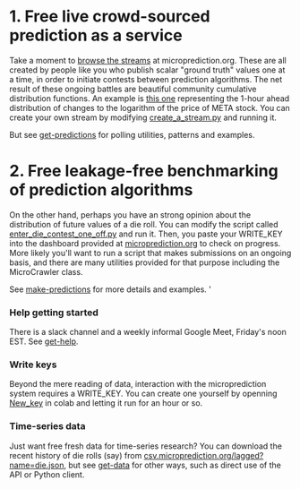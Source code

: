 

# 1. Free live crowd-sourced prediction as a service

Take a moment to [browse the streams](https://www.microprediction.org/browse_streams.html) at microprediction.org. These are all created by people like you who publish scalar "ground truth" values one at a time, in order to initiate contests between prediction algorithms. The net result of these ongoing battles are beautiful community cumulative distribution functions. An example is [this one](https://www.microprediction.org/stream_dashboard.html?stream=faang_1&horizon=3555) representing the 1-hour ahead distribution of changes to the logarithm of the price of META stock. You can create your own stream by modifying [create_a_stream.py](https://github.com/microprediction/microprediction/blob/master/hello_world/create_a_stream.py) and running it. 

But see [get-predictions](https://microprediction.github.io/get-predictions.html) for polling utilities, patterns and examples. 

# 2. Free leakage-free benchmarking of prediction algorithms

On the other hand, perhaps you have an strong opinion about the distribution of future values of a die roll. You can modify the script called
[enter_die_contest_one_off.py](https://github.com/microprediction/microprediction/blob/master/hello_world/enter_die_contest_one_off.py) and run it. Then, you paste your WRITE_KEY into the dashboard provided at [microprediction.org](https://www.microprediction.org/) to check on progress. More likely you'll want to run a script that makes submissions on an ongoing basis, and there are many utilities provided for that purpose including the MicroCrawler class. 

See [make-predictions](https://microprediction.github.io/make-predictions.html) for more details and examples. 
'

### Help getting started

There is a slack channel and a weekly informal Google Meet, Friday's noon EST. See [get-help](https://microprediction.github.io/get-help.html). 

### Write keys

Beyond the mere reading of data, interaction with the microprediction system requires a WRITE_KEY. You can create one yourself by openning [New_key](https://github.com/microprediction/microprediction/blob/master/notebook_examples/New_Key.ipynb) in colab and letting it run for an hour or so. 

### Time-series data

Just want free fresh data for time-series research? You can download the recent history of die rolls (say) from [csv.microprediction.org/lagged?name=die.json](https://csv.microprediction.org/lagged?name=die.json), but see [get-data](https://microprediction.github.io/get-data.html) for other ways, such as direct use of the API or Python client. 



